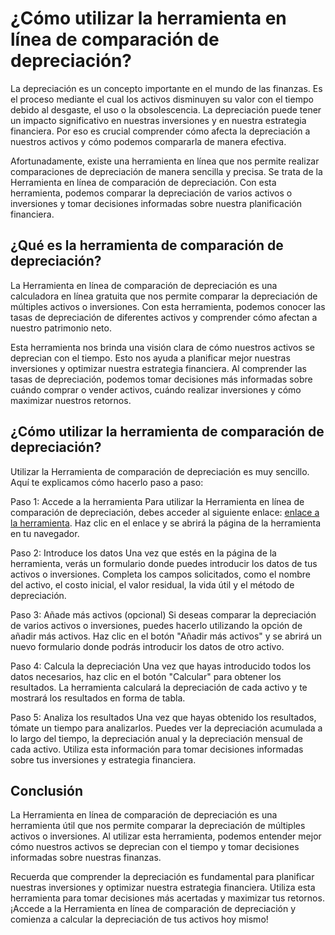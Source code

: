 ¿Cómo utilizar la herramienta en línea de comparación de depreciación?
======================================================================

La depreciación es un concepto importante en el mundo de las finanzas. Es el proceso mediante el cual los activos disminuyen su valor con el tiempo debido al desgaste, el uso o la obsolescencia. La depreciación puede tener un impacto significativo en nuestras inversiones y en nuestra estrategia financiera. Por eso es crucial comprender cómo afecta la depreciación a nuestros activos y cómo podemos compararla de manera efectiva.

Afortunadamente, existe una herramienta en línea que nos permite realizar comparaciones de depreciación de manera sencilla y precisa. Se trata de la Herramienta en línea de comparación de depreciación. Con esta herramienta, podemos comparar la depreciación de varios activos o inversiones y tomar decisiones informadas sobre nuestra planificación financiera.

¿Qué es la herramienta de comparación de depreciación?
------------------------------------------------------

La Herramienta en línea de comparación de depreciación es una calculadora en línea gratuita que nos permite comparar la depreciación de múltiples activos o inversiones. Con esta herramienta, podemos conocer las tasas de depreciación de diferentes activos y comprender cómo afectan a nuestro patrimonio neto.

Esta herramienta nos brinda una visión clara de cómo nuestros activos se deprecian con el tiempo. Esto nos ayuda a planificar mejor nuestras inversiones y optimizar nuestra estrategia financiera. Al comprender las tasas de depreciación, podemos tomar decisiones más informadas sobre cuándo comprar o vender activos, cuándo realizar inversiones y cómo maximizar nuestros retornos.

¿Cómo utilizar la herramienta de comparación de depreciación?
-------------------------------------------------------------

Utilizar la Herramienta de comparación de depreciación es muy sencillo. Aquí te explicamos cómo hacerlo paso a paso:

Paso 1: Accede a la herramienta Para utilizar la Herramienta en línea de comparación de depreciación, debes acceder al siguiente enlace: [enlace a la herramienta](https://www.onlinecalculatorsfree.com/es/financial/depreciation-comparison-calculator.html). Haz clic en el enlace y se abrirá la página de la herramienta en tu navegador.

Paso 2: Introduce los datos Una vez que estés en la página de la herramienta, verás un formulario donde puedes introducir los datos de tus activos o inversiones. Completa los campos solicitados, como el nombre del activo, el costo inicial, el valor residual, la vida útil y el método de depreciación.

Paso 3: Añade más activos (opcional) Si deseas comparar la depreciación de varios activos o inversiones, puedes hacerlo utilizando la opción de añadir más activos. Haz clic en el botón "Añadir más activos" y se abrirá un nuevo formulario donde podrás introducir los datos de otro activo.

Paso 4: Calcula la depreciación Una vez que hayas introducido todos los datos necesarios, haz clic en el botón "Calcular" para obtener los resultados. La herramienta calculará la depreciación de cada activo y te mostrará los resultados en forma de tabla.

Paso 5: Analiza los resultados Una vez que hayas obtenido los resultados, tómate un tiempo para analizarlos. Puedes ver la depreciación acumulada a lo largo del tiempo, la depreciación anual y la depreciación mensual de cada activo. Utiliza esta información para tomar decisiones informadas sobre tus inversiones y estrategia financiera.

Conclusión
----------

La Herramienta en línea de comparación de depreciación es una herramienta útil que nos permite comparar la depreciación de múltiples activos o inversiones. Al utilizar esta herramienta, podemos entender mejor cómo nuestros activos se deprecian con el tiempo y tomar decisiones informadas sobre nuestras finanzas.

Recuerda que comprender la depreciación es fundamental para planificar nuestras inversiones y optimizar nuestra estrategia financiera. Utiliza esta herramienta para tomar decisiones más acertadas y maximizar tus retornos. ¡Accede a la Herramienta en línea de comparación de depreciación y comienza a calcular la depreciación de tus activos hoy mismo!